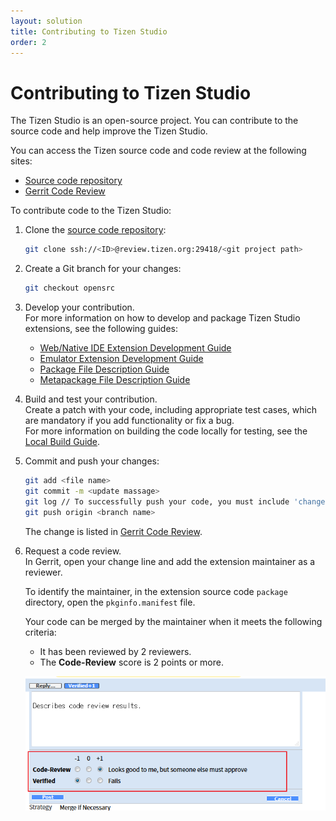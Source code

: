 ```yaml
---
layout: solution
title: Contributing to Tizen Studio
order: 2
---
```


# Contributing to Tizen Studio

The Tizen Studio is an open-source project. You can contribute to the source code and help improve the Tizen Studio.

You can access the Tizen source code and code review at the following sites:

- [Source code repository](https://review.tizen.org/git/)
- [Gerrit Code Review](https://review.tizen.org/gerrit)

To contribute code to the Tizen Studio:

1. Clone the [source code repository](https://review.tizen.org/git/):  
    ```sh
    git clone ssh://<ID>@review.tizen.org:29418/<git project path>
    ```

2. Create a Git branch for your changes:  
    ```sh
    git checkout opensrc
    ```

3. Develop your contribution.  
  For more information on how to develop and package Tizen Studio extensions, see the following guides:
    - [Web/Native IDE Extension Development Guide](web-extension-guide.md)
    - [Emulator Extension Development Guide](emulator-extension-guide.md)
    - [Package File Description Guide](package-file-desc-guide.md)
    - [Metapackage File Description Guide](meta-package.md)

4. Build and test your contribution.  
    Create a patch with your code, including appropriate test cases, which are mandatory if you add functionality or fix a bug.  
    For more information on building the code locally for testing, see the [Local Build Guide](local-build.md).

5. Commit and push your changes:
    ```sh
    git add <file name>
    git commit -m <update massage>
    git log // To successfully push your code, you must include 'change-id' and 'Signed-off-by' lines.
    git push origin <branch name>
    ```

    The change is listed in [Gerrit Code Review](https://review.tizen.org/gerrit).

6. Request a code review.  
    In Gerrit, open your change line and add the extension maintainer as a reviewer.

    To identify the maintainer, in the extension source code `package` directory, open the `pkginfo.manifest` file.  
    
    Your code can be merged by the maintainer when it meets the following criteria:
    - It has been reviewed by 2 reviewers.
    - The **Code-Review** score is 2 points or more.
    
    ![Code review](media/review-result.png)
